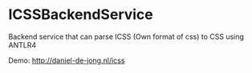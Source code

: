 # ICSSBackendService
Backend service that can parse ICSS (Own format of css) to CSS using ANTLR4

Demo: http://daniel-de-jong.nl/icss
